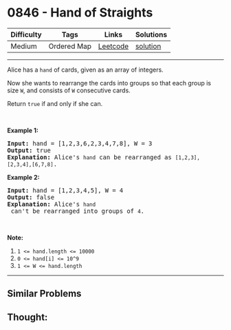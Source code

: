 # 0846 - Hand of Straights

Difficulty  | Tags | Links | Solutions
----------- | ---- | ----- | -----
Medium | Ordered Map | [Leetcode](https://leetcode.com/problems/hand-of-straights) | [solution](https://leetcode.com/problems/hand-of-straights/solution/)


-----------

<p>Alice has a <code>hand</code> of cards, given as an array of integers.</p>

<p>Now she wants to rearrange the cards into groups so that each group is size <code>W</code>, and consists of <code>W</code> consecutive cards.</p>

<p>Return <code>true</code> if and only if she can.</p>

<p>&nbsp;</p>

<ol>
</ol>

<p><strong>Example 1:</strong></p>

<pre>
<strong>Input: </strong>hand = [1,2,3,6,2,3,4,7,8], W = 3
<strong>Output: </strong>true
<strong>Explanation:</strong> Alice&#39;s <code>hand</code> can be rearranged as <code>[1,2,3],[2,3,4],[6,7,8]</code>.</pre>

<p><strong>Example 2:</strong></p>

<pre>
<strong>Input: </strong>hand = [1,2,3,4,5], W = 4
<strong>Output: </strong>false
<strong>Explanation:</strong> Alice&#39;s <code>hand</code> can&#39;t be rearranged into groups of <code>4</code>.</pre>

<p>&nbsp;</p>

<p><strong>Note:</strong></p>

<ol>
	<li><code>1 &lt;= hand.length &lt;= 10000</code></li>
	<li><code>0 &lt;= hand[i]&nbsp;&lt;= 10^9</code></li>
	<li><code>1 &lt;= W &lt;= hand.length</code></li>
</ol>


-----------


## Similar Problems




## Thought:

